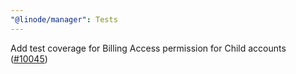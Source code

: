 ```yaml
---
"@linode/manager": Tests
---
```


Add test coverage for Billing Access permission for Child accounts ([#10045](https://github.com/linode/manager/pull/10045))
